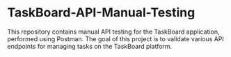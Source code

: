 # TaskBoard-API-Manual-Testing
This repository contains manual API testing for the TaskBoard application, performed using Postman. The goal of this project is to validate various API endpoints for managing tasks on the TaskBoard platform.

